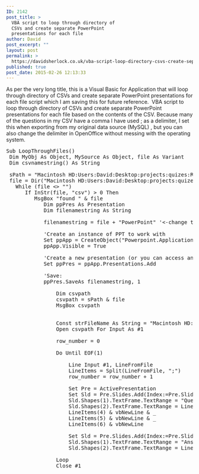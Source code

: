 ```yaml
---
ID: 2142
post_title: >
  VBA script to loop through directory of
  CSVs and create separate PowerPoint
  presentations for each file
author: David
post_excerpt: ""
layout: post
permalink: >
  https://davidsherlock.co.uk/vba-script-loop-directory-csvs-create-separate-powerpoint-presentations-file/
published: true
post_date: 2015-02-26 12:13:33
---
```

As per the very long title, this is a Visual Basic for Application that will loop through directory of CSVs and create separate PowerPoint presentations for each file script which I am saving this for future reference.  VBA script to loop through directory of CSVs and create separate PowerPoint presentations for each file based on the contents of the CSV. Because many of the questions in my CSV have a comma I have used ; as a delimiter, I set this when exporting from my original data source (MySQL) , but you can also change the delimiter in OpenOffice without messing with the operating system.
<pre class="lang:vb decode:true ">Sub LoopThroughFiles()
 Dim MyObj As Object, MySource As Object, file As Variant
 Dim csvnamestring() As String

 sPath = "Macintosh HD:Users:David:Desktop:projects:quizes:RS:"
 file = Dir("Macintosh HD:Users:David:Desktop:projects:quizes:RS:")
   While (file &lt;&gt; "")
      If InStr(file, "csv") &gt; 0 Then
         MsgBox "found " &amp; file
            Dim ppPres As Presentation
            Dim filenamestring As String

            filenamestring = file + "PowerPoint" '&lt;-change to your file path/name

            'Create an instance of PPT to work with
            Set ppApp = CreateObject("Powerpoint.Application")
            ppApp.Visible = True

            'Create a new presentation (or you can access an existing file with ppApp.Presentations.Open
            Set ppPres = ppApp.Presentations.Add

            'Save:
            ppPres.SaveAs filenamestring, 1

                Dim csvpath
                csvpath = sPath &amp; file
                MsgBox csvpath


                Const strFileName As String = "Macintosh HD:Users:David:Desktop:projects:quizes:RS:"
                Open csvpath For Input As #1

                row_number = 0

                Do Until EOF(1)

                    Line Input #1, LineFromFile
                    LineItems = Split(LineFromFile, ";")
                    row_number = row_number + 1

                    Set Pre = ActivePresentation
                    Set Sld = Pre.Slides.Add(Index:=Pre.Slides.Count + 1, Layout:=ppLayoutText)
                    Sld.Shapes(1).TextFrame.TextRange = "Question"
                    Sld.Shapes(2).TextFrame.TextRange = LineItems(2) &amp; vbNewLine &amp; _
                    LineItems(4) &amp; vbNewLine &amp; _
                    LineItems(5) &amp; vbNewLine &amp; _
                    LineItems(6) &amp; vbNewLine

                    Set Sld = Pre.Slides.Add(Index:=Pre.Slides.Count + 1, Layout:=ppLayoutText)
                    Sld.Shapes(1).TextFrame.TextRange = "Answer"
                    Sld.Shapes(2).TextFrame.TextRange = LineItems(3)

                Loop
                Close #1</pre>
&nbsp;

&nbsp;